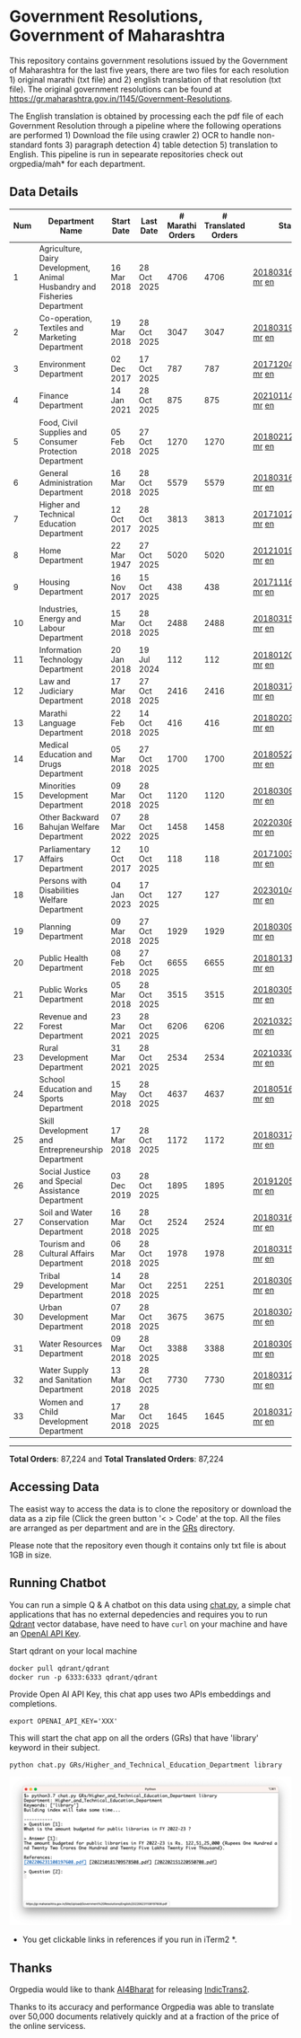 # Government Resolutions, Government of Maharashtra

This repository contains government resolutions issued by the Government of Maharashtra for the last five years, there are two files for each resolution 1) original marathi (txt file) and 2) english translation of that resolution (txt file). The original government resolutions can be found at https://gr.maharashtra.gov.in/1145/Government-Resolutions.

The English translation is obtained by processing each the pdf file of each Government Resolution through a pipeline where the following operations are performed 1) Download the file using crawler 2) OCR to handle non-standard fonts 3) paragraph detection 4) table  detection 5) translation to English. This pipeline is run in sepearate repositories check out orgpedia/mah* for each department.


## Data Details

| Num | Department Name | Start Date | Last Date | # Marathi Orders | # Translated Orders | Starting Order | Last Order |
| --- | --------------- | ---------- | --------- | ---------------- | ------------------- | -------------- | ---------- |
| 1 | Agriculture, Dairy Development, Animal Husbandry and Fisheries Department | 16 Mar 2018 | 28 Oct 2025 | 4706 | 4706 | [201803161624182101.pdf](https://gr.maharashtra.gov.in/Site/Upload/Government%20Resolutions/English/201803161624182101.pdf) [mr](GRs/Agriculture,_Dairy_Development,_Animal_Husbandry_and_Fisheries_Department/201803161624182101.pdf.mr.txt) [en](GRs/Agriculture,_Dairy_Development,_Animal_Husbandry_and_Fisheries_Department/201803161624182101.pdf.en.txt) | [202510281507132201.pdf](https://gr.maharashtra.gov.in/Site/Upload/Government%20Resolutions/English/202510281507132201.pdf) [mr](GRs/Agriculture,_Dairy_Development,_Animal_Husbandry_and_Fisheries_Department/202510281507132201.pdf.mr.txt) [en](GRs/Agriculture,_Dairy_Development,_Animal_Husbandry_and_Fisheries_Department/202510281507132201.pdf.en.txt) |
| 2 | Co-operation, Textiles and Marketing Department | 19 Mar 2018 | 28 Oct 2025 | 3047 | 3047 | [201803191257576702.pdf](https://gr.maharashtra.gov.in/Site/Upload/Government%20Resolutions/English/201803191257576702.pdf) [mr](GRs/Co-operation,_Textiles_and_Marketing_Department/201803191257576702.pdf.mr.txt) [en](GRs/Co-operation,_Textiles_and_Marketing_Department/201803191257576702.pdf.en.txt) | [202510281741284102.pdf](https://gr.maharashtra.gov.in/Site/Upload/Government%20Resolutions/English/202510281741284102.pdf) [mr](GRs/Co-operation,_Textiles_and_Marketing_Department/202510281741284102.pdf.mr.txt) [en](GRs/Co-operation,_Textiles_and_Marketing_Department/202510281741284102.pdf.en.txt) |
| 3 | Environment Department | 02 Dec 2017 | 17 Oct 2025 | 787 | 787 | [201712041147216904.pdf](https://gr.maharashtra.gov.in/Site/Upload/Government%20Resolutions/English/201712041147216904.pdf) [mr](GRs/Environment_Department/201712041147216904.pdf.mr.txt) [en](GRs/Environment_Department/201712041147216904.pdf.en.txt) | [202510171940160004.pdf](https://gr.maharashtra.gov.in/Site/Upload/Government%20Resolutions/English/202510171940160004.....pdf) [mr](GRs/Environment_Department/202510171940160004.pdf.mr.txt) [en](GRs/Environment_Department/202510171940160004.pdf.en.txt) |
| 4 | Finance Department | 14 Jan 2021 | 28 Oct 2025 | 875 | 875 | [202101141237329905.pdf](https://gr.maharashtra.gov.in/Site/Upload/Government%20Resolutions/English/202101141237329905.pdf) [mr](GRs/Finance_Department/202101141237329905.pdf.mr.txt) [en](GRs/Finance_Department/202101141237329905.pdf.en.txt) | [202510281956355505.pdf](https://gr.maharashtra.gov.in/Site/Upload/Government%20Resolutions/English/202510281956355505.pdf) [mr](GRs/Finance_Department/202510281956355505.pdf.mr.txt) [en](GRs/Finance_Department/202510281956355505.pdf.en.txt) |
| 5 | Food, Civil Supplies and Consumer Protection Department | 05 Feb 2018 | 27 Oct 2025 | 1270 | 1270 | [201802121244545806.pdf](https://gr.maharashtra.gov.in/Site/Upload/Government%20Resolutions/English/201802121244545806.pdf) [mr](GRs/Food,_Civil_Supplies_and_Consumer_Protection_Department/201802121244545806.pdf.mr.txt) [en](GRs/Food,_Civil_Supplies_and_Consumer_Protection_Department/201802121244545806.pdf.en.txt) | [202510271139027806.pdf](https://gr.maharashtra.gov.in/Site/Upload/Government%20Resolutions/English/202510271139027806.pdf) [mr](GRs/Food,_Civil_Supplies_and_Consumer_Protection_Department/202510271139027806.pdf.mr.txt) [en](GRs/Food,_Civil_Supplies_and_Consumer_Protection_Department/202510271139027806.pdf.en.txt) |
| 6 | General Administration Department | 16 Mar 2018 | 28 Oct 2025 | 5579 | 5579 | [201803161224022707.pdf](https://gr.maharashtra.gov.in/Site/Upload/Government%20Resolutions/English/201803161224022707.pdf) [mr](GRs/General_Administration_Department/201803161224022707.pdf.mr.txt) [en](GRs/General_Administration_Department/201803161224022707.pdf.en.txt) | [202510281759216607.pdf](https://gr.maharashtra.gov.in/Site/Upload/Government%20Resolutions/English/202510281759216607.pdf) [mr](GRs/General_Administration_Department/202510281759216607.pdf.mr.txt) [en](GRs/General_Administration_Department/202510281759216607.pdf.en.txt) |
| 7 | Higher and Technical Education Department | 12 Oct 2017 | 28 Oct 2025 | 3813 | 3813 | [201710121514029708.pdf](https://gr.maharashtra.gov.in/Site/Upload/Government%20Resolutions/English/201710121514029708.pdf) [mr](GRs/Higher_and_Technical_Education_Department/201710121514029708.pdf.mr.txt) [en](GRs/Higher_and_Technical_Education_Department/201710121514029708.pdf.en.txt) | [202510281713464308.pdf](https://gr.maharashtra.gov.in/Site/Upload/Government%20Resolutions/English/202510281713464308.pdf) [mr](GRs/Higher_and_Technical_Education_Department/202510281713464308.pdf.mr.txt) [en](GRs/Higher_and_Technical_Education_Department/202510281713464308.pdf.en.txt) |
| 8 | Home Department | 22 Mar 1947 | 27 Oct 2025 | 5020 | 5020 | [201210191648552129.pdf](https://gr.maharashtra.gov.in/Site/Upload/Government%20Resolutions/English/201210191648552129.pdf) [mr](GRs/Home_Department/201210191648552129.pdf.mr.txt) [en](GRs/Home_Department/201210191648552129.pdf.en.txt) | [202510271208319529.pdf](https://gr.maharashtra.gov.in/Site/Upload/Government%20Resolutions/English/202510271208319529.pdf) [mr](GRs/Home_Department/202510271208319529.pdf.mr.txt) [en](GRs/Home_Department/202510271208319529.pdf.en.txt) |
| 9 | Housing Department | 16 Nov 2017 | 15 Oct 2025 | 438 | 438 | [201711161447076609.pdf](https://gr.maharashtra.gov.in/Site/Upload/Government%20Resolutions/English/201711161447076609.pdf) [mr](GRs/Housing_Department/201711161447076609.pdf.mr.txt) [en](GRs/Housing_Department/201711161447076609.pdf.en.txt) | [202510151120321609.pdf](https://gr.maharashtra.gov.in/Site/Upload/Government%20Resolutions/English/202510151120321609.pdf) [mr](GRs/Housing_Department/202510151120321609.pdf.mr.txt) [en](GRs/Housing_Department/202510151120321609.pdf.en.txt) |
| 10 | Industries, Energy and Labour Department | 15 Mar 2018 | 28 Oct 2025 | 2488 | 2488 | [201803151204055010.pdf](https://gr.maharashtra.gov.in/Site/Upload/Government%20Resolutions/English/201803151204055010.pdf) [mr](GRs/Industries,_Energy_and_Labour_Department/201803151204055010.pdf.mr.txt) [en](GRs/Industries,_Energy_and_Labour_Department/201803151204055010.pdf.en.txt) | [202510281802050410.pdf](https://gr.maharashtra.gov.in/Site/Upload/Government%20Resolutions/English/202510281802050410.pdf) [mr](GRs/Industries,_Energy_and_Labour_Department/202510281802050410.pdf.mr.txt) [en](GRs/Industries,_Energy_and_Labour_Department/202510281802050410.pdf.en.txt) |
| 11 | Information Technology Department | 20 Jan 2018 | 19 Jul 2024 | 112 | 112 | [201801201843024511.pdf](https://gr.maharashtra.gov.in/Site/Upload/Government%20Resolutions/English/201801201843024511.pdf) [mr](GRs/Information_Technology_Department/201801201843024511.pdf.mr.txt) [en](GRs/Information_Technology_Department/201801201843024511.pdf.en.txt) | [202407191742379111.pdf](https://gr.maharashtra.gov.in/Site/Upload/Government%20Resolutions/English/202407191742379111.pdf) [mr](GRs/Information_Technology_Department/202407191742379111.pdf.mr.txt) [en](GRs/Information_Technology_Department/202407191742379111.pdf.en.txt) |
| 12 | Law and Judiciary Department | 17 Mar 2018 | 27 Oct 2025 | 2416 | 2416 | [201803171129290212.pdf](https://gr.maharashtra.gov.in/Site/Upload/Government%20Resolutions/English/201803171129290212.pdf) [mr](GRs/Law_and_Judiciary_Department/201803171129290212.pdf.mr.txt) [en](GRs/Law_and_Judiciary_Department/201803171129290212.pdf.en.txt) | [202510271720336212.pdf](https://gr.maharashtra.gov.in/Site/Upload/Government%20Resolutions/English/202510271720336212.pdf) [mr](GRs/Law_and_Judiciary_Department/202510271720336212.pdf.mr.txt) [en](GRs/Law_and_Judiciary_Department/202510271720336212.pdf.en.txt) |
| 13 | Marathi Language Department | 22 Feb 2018 | 14 Oct 2025 | 416 | 416 | [201802031549154233.pdf](https://gr.maharashtra.gov.in/Site/Upload/Government%20Resolutions/English/201802031549154233.pdf) [mr](GRs/Marathi_Language_Department/201802031549154233.pdf.mr.txt) [en](GRs/Marathi_Language_Department/201802031549154233.pdf.en.txt) | [202510141557572633.pdf](https://gr.maharashtra.gov.in/Site/Upload/Government%20Resolutions/English/202510141557572633.pdf) [mr](GRs/Marathi_Language_Department/202510141557572633.pdf.mr.txt) [en](GRs/Marathi_Language_Department/202510141557572633.pdf.en.txt) |
| 14 | Medical Education and Drugs Department | 05 Mar 2018 | 27 Oct 2025 | 1700 | 1700 | [201805221424292513.pdf](https://gr.maharashtra.gov.in/Site/Upload/Government%20Resolutions/English/201805221424292513.pdf) [mr](GRs/Medical_Education_and_Drugs_Department/201805221424292513.pdf.mr.txt) [en](GRs/Medical_Education_and_Drugs_Department/201805221424292513.pdf.en.txt) | [202510271628389613.pdf](https://gr.maharashtra.gov.in/Site/Upload/Government%20Resolutions/English/202510271628389613.pdf) [mr](GRs/Medical_Education_and_Drugs_Department/202510271628389613.pdf.mr.txt) [en](GRs/Medical_Education_and_Drugs_Department/202510271628389613.pdf.en.txt) |
| 15 | Minorities Development Department | 09 Mar 2018 | 28 Oct 2025 | 1120 | 1120 | [201803091218355314.pdf](https://gr.maharashtra.gov.in/Site/Upload/Government%20Resolutions/English/201803091218355314.pdf) [mr](GRs/Minorities_Development_Department/201803091218355314.pdf.mr.txt) [en](GRs/Minorities_Development_Department/201803091218355314.pdf.en.txt) | [202510281747165914.pdf](https://gr.maharashtra.gov.in/Site/Upload/Government%20Resolutions/English/202510281747165914.pdf) [mr](GRs/Minorities_Development_Department/202510281747165914.pdf.mr.txt) [en](GRs/Minorities_Development_Department/202510281747165914.pdf.en.txt) |
| 16 | Other Backward Bahujan Welfare Department | 07 Mar 2022 | 28 Oct 2025 | 1458 | 1458 | [202203081752439334.pdf](https://gr.maharashtra.gov.in/Site/Upload/Government%20Resolutions/English/202203081752439334.pdf) [mr](GRs/Other_Backward_Bahujan_Welfare_Department/202203081752439334.pdf.mr.txt) [en](GRs/Other_Backward_Bahujan_Welfare_Department/202203081752439334.pdf.en.txt) | [202510281834056134.pdf](https://gr.maharashtra.gov.in/Site/Upload/Government%20Resolutions/English/202510281834056134.pdf) [mr](GRs/Other_Backward_Bahujan_Welfare_Department/202510281834056134.pdf.mr.txt) [en](GRs/Other_Backward_Bahujan_Welfare_Department/202510281834056134.pdf.en.txt) |
| 17 | Parliamentary Affairs Department | 12 Oct 2017 | 10 Oct 2025 | 118 | 118 | [201710031642378615.pdf](https://gr.maharashtra.gov.in/Site/Upload/Government%20Resolutions/English/201710031642378615.pdf) [mr](GRs/Parliamentary_Affairs_Department/201710031642378615.pdf.mr.txt) [en](GRs/Parliamentary_Affairs_Department/201710031642378615.pdf.en.txt) | [202510101733094515.pdf](https://gr.maharashtra.gov.in/Site/Upload/Government%20Resolutions/English/202510101733094515.pdf) [mr](GRs/Parliamentary_Affairs_Department/202510101733094515.pdf.mr.txt) [en](GRs/Parliamentary_Affairs_Department/202510101733094515.pdf.en.txt) |
| 18 | Persons with Disabilities Welfare Department | 04 Jan 2023 | 17 Oct 2025 | 127 | 127 | [202301041906309635.pdf](https://gr.maharashtra.gov.in/Site/Upload/Government%20Resolutions/English/202301041906309635.pdf) [mr](GRs/Persons_with_Disabilities_Welfare_Department/202301041906309635.pdf.mr.txt) [en](GRs/Persons_with_Disabilities_Welfare_Department/202301041906309635.pdf.en.txt) | [202510171556071435.pdf](https://gr.maharashtra.gov.in/Site/Upload/Government%20Resolutions/English/202510171556071435.pdf) [mr](GRs/Persons_with_Disabilities_Welfare_Department/202510171556071435.pdf.mr.txt) [en](GRs/Persons_with_Disabilities_Welfare_Department/202510171556071435.pdf.en.txt) |
| 19 | Planning Department | 09 Mar 2018 | 27 Oct 2025 | 1929 | 1929 | [201803091441032716.pdf](https://gr.maharashtra.gov.in/Site/Upload/Government%20Resolutions/English/201803091441032716.pdf) [mr](GRs/Planning_Department/201803091441032716.pdf.mr.txt) [en](GRs/Planning_Department/201803091441032716.pdf.en.txt) | [202510271830455416.pdf](https://gr.maharashtra.gov.in/Site/Upload/Government%20Resolutions/English/202510271830455416.pdf) [mr](GRs/Planning_Department/202510271830455416.pdf.mr.txt) [en](GRs/Planning_Department/202510271830455416.pdf.en.txt) |
| 20 | Public Health Department | 08 Feb 2018 | 27 Oct 2025 | 6655 | 6655 | [201801311722275417.pdf](https://gr.maharashtra.gov.in/Site/Upload/Government%20Resolutions/English/201801311722275417.pdf) [mr](GRs/Public_Health_Department/201801311722275417.pdf.mr.txt) [en](GRs/Public_Health_Department/201801311722275417.pdf.en.txt) | [202510271202399017.pdf](https://gr.maharashtra.gov.in/Site/Upload/Government%20Resolutions/English/202510271202399017.pdf) [mr](GRs/Public_Health_Department/202510271202399017.pdf.mr.txt) [en](GRs/Public_Health_Department/202510271202399017.pdf.en.txt) |
| 21 | Public Works Department | 05 Mar 2018 | 28 Oct 2025 | 3515 | 3515 | [201803051515468118.pdf](https://gr.maharashtra.gov.in/Site/Upload/Government%20Resolutions/English/201803051515468118.pdf) [mr](GRs/Public_Works_Department/201803051515468118.pdf.mr.txt) [en](GRs/Public_Works_Department/201803051515468118.pdf.en.txt) | [202510281808086518.pdf](https://gr.maharashtra.gov.in/Site/Upload/Government%20Resolutions/English/202510281808086518.pdf) [mr](GRs/Public_Works_Department/202510281808086518.pdf.mr.txt) [en](GRs/Public_Works_Department/202510281808086518.pdf.en.txt) |
| 22 | Revenue and Forest Department | 23 Mar 2021 | 28 Oct 2025 | 6206 | 6206 | [202103231328393119.pdf](https://gr.maharashtra.gov.in/Site/Upload/Government%20Resolutions/English/202103231328393119.pdf) [mr](GRs/Revenue_and_Forest_Department/202103231328393119.pdf.mr.txt) [en](GRs/Revenue_and_Forest_Department/202103231328393119.pdf.en.txt) | [202510281845586619.pdf](https://gr.maharashtra.gov.in/Site/Upload/Government%20Resolutions/English/202510281845586619.pdf) [mr](GRs/Revenue_and_Forest_Department/202510281845586619.pdf.mr.txt) [en](GRs/Revenue_and_Forest_Department/202510281845586619.pdf.en.txt) |
| 23 | Rural Development Department | 31 Mar 2021 | 28 Oct 2025 | 2534 | 2534 | [202103301021181120.pdf](https://gr.maharashtra.gov.in/Site/Upload/Government%20Resolutions/English/202103301021181120.pdf) [mr](GRs/Rural_Development_Department/202103301021181120.pdf.mr.txt) [en](GRs/Rural_Development_Department/202103301021181120.pdf.en.txt) | [202510281258217220.pdf](https://gr.maharashtra.gov.in/Site/Upload/Government%20Resolutions/English/202510281258217220.pdf) [mr](GRs/Rural_Development_Department/202510281258217220.pdf.mr.txt) [en](GRs/Rural_Development_Department/202510281258217220.pdf.en.txt) |
| 24 | School Education and Sports Department | 15 May 2018 | 28 Oct 2025 | 4637 | 4637 | [201805161114241221.pdf](https://gr.maharashtra.gov.in/Site/Upload/Government%20Resolutions/English/201805161114241221.pdf) [mr](GRs/School_Education_and_Sports_Department/201805161114241221.pdf.mr.txt) [en](GRs/School_Education_and_Sports_Department/201805161114241221.pdf.en.txt) | [202510281716222521.pdf](https://gr.maharashtra.gov.in/Site/Upload/Government%20Resolutions/English/202510281716222521.pdf) [mr](GRs/School_Education_and_Sports_Department/202510281716222521.pdf.mr.txt) [en](GRs/School_Education_and_Sports_Department/202510281716222521.pdf.en.txt) |
| 25 | Skill Development and Entrepreneurship Department | 17 Mar 2018 | 28 Oct 2025 | 1172 | 1172 | [201803171322099003.pdf](https://gr.maharashtra.gov.in/Site/Upload/Government%20Resolutions/English/201803171322099003.pdf) [mr](GRs/Skill_Development_and_Entrepreneurship_Department/201803171322099003.pdf.mr.txt) [en](GRs/Skill_Development_and_Entrepreneurship_Department/201803171322099003.pdf.en.txt) | [202510281842492603.pdf](https://gr.maharashtra.gov.in/Site/Upload/Government%20Resolutions/English/202510281842492603.pdf) [mr](GRs/Skill_Development_and_Entrepreneurship_Department/202510281842492603.pdf.mr.txt) [en](GRs/Skill_Development_and_Entrepreneurship_Department/202510281842492603.pdf.en.txt) |
| 26 | Social Justice and Special Assistance Department | 03 Dec 2019 | 28 Oct 2025 | 1895 | 1895 | [201912051107011622.pdf](https://gr.maharashtra.gov.in/Site/Upload/Government%20Resolutions/English/201912051107011622.pdf) [mr](GRs/Social_Justice_and_Special_Assistance_Department/201912051107011622.pdf.mr.txt) [en](GRs/Social_Justice_and_Special_Assistance_Department/201912051107011622.pdf.en.txt) | [202510281817495322.pdf](https://gr.maharashtra.gov.in/Site/Upload/Government%20Resolutions/English/202510281817495322.pdf) [mr](GRs/Social_Justice_and_Special_Assistance_Department/202510281817495322.pdf.mr.txt) [en](GRs/Social_Justice_and_Special_Assistance_Department/202510281817495322.pdf.en.txt) |
| 27 | Soil and Water Conservation Department | 16 Mar 2018 | 28 Oct 2025 | 2524 | 2524 | [201803161247582426.pdf](https://gr.maharashtra.gov.in/Site/Upload/Government%20Resolutions/English/201803161247582426.pdf) [mr](GRs/Soil_and_Water_Conservation_Department/201803161247582426.pdf.mr.txt) [en](GRs/Soil_and_Water_Conservation_Department/201803161247582426.pdf.en.txt) | [202510281815069826.pdf](https://gr.maharashtra.gov.in/Site/Upload/Government%20Resolutions/English/202510281815069826.pdf) [mr](GRs/Soil_and_Water_Conservation_Department/202510281815069826.pdf.mr.txt) [en](GRs/Soil_and_Water_Conservation_Department/202510281815069826.pdf.en.txt) |
| 28 | Tourism and Cultural Affairs Department | 06 Mar 2018 | 28 Oct 2025 | 1978 | 1978 | [201803151055091823.pdf](https://gr.maharashtra.gov.in/Site/Upload/Government%20Resolutions/English/201803151055091823.pdf) [mr](GRs/Tourism_and_Cultural_Affairs_Department/201803151055091823.pdf.mr.txt) [en](GRs/Tourism_and_Cultural_Affairs_Department/201803151055091823.pdf.en.txt) | [202510281447102223.pdf](https://gr.maharashtra.gov.in/Site/Upload/Government%20Resolutions/English/202510281447102223.pdf) [mr](GRs/Tourism_and_Cultural_Affairs_Department/202510281447102223.pdf.mr.txt) [en](GRs/Tourism_and_Cultural_Affairs_Department/202510281447102223.pdf.en.txt) |
| 29 | Tribal Development Department | 14 Mar 2018 | 28 Oct 2025 | 2251 | 2251 | [201803091105184924.pdf](https://gr.maharashtra.gov.in/Site/Upload/Government%20Resolutions/English/201803091105184924.pdf) [mr](GRs/Tribal_Development_Department/201803091105184924.pdf.mr.txt) [en](GRs/Tribal_Development_Department/201803091105184924.pdf.en.txt) | [202510281518256824.pdf](https://gr.maharashtra.gov.in/Site/Upload/Government%20Resolutions/English/202510281518256824.pdf) [mr](GRs/Tribal_Development_Department/202510281518256824.pdf.mr.txt) [en](GRs/Tribal_Development_Department/202510281518256824.pdf.en.txt) |
| 30 | Urban Development Department | 07 Mar 2018 | 28 Oct 2025 | 3675 | 3675 | [201803071203178325.pdf](https://gr.maharashtra.gov.in/Site/Upload/Government%20Resolutions/English/201803071203178325.pdf) [mr](GRs/Urban_Development_Department/201803071203178325.pdf.mr.txt) [en](GRs/Urban_Development_Department/201803071203178325.pdf.en.txt) | [202510281825369325.pdf](https://gr.maharashtra.gov.in/Site/Upload/Government%20Resolutions/English/202510281825369325.pdf) [mr](GRs/Urban_Development_Department/202510281825369325.pdf.mr.txt) [en](GRs/Urban_Development_Department/202510281825369325.pdf.en.txt) |
| 31 | Water Resources Department | 09 Mar 2018 | 28 Oct 2025 | 3388 | 3388 | [201803091034435527.pdf](https://gr.maharashtra.gov.in/Site/Upload/Government%20Resolutions/English/201803091034435527.pdf) [mr](GRs/Water_Resources_Department/201803091034435527.pdf.mr.txt) [en](GRs/Water_Resources_Department/201803091034435527.pdf.en.txt) | [202510281622324427.pdf](https://gr.maharashtra.gov.in/Site/Upload/Government%20Resolutions/English/202510281622324427.pdf) [mr](GRs/Water_Resources_Department/202510281622324427.pdf.mr.txt) [en](GRs/Water_Resources_Department/202510281622324427.pdf.en.txt) |
| 32 | Water Supply and Sanitation Department | 13 Mar 2018 | 28 Oct 2025 | 7730 | 7730 | [201803121414108428.pdf](https://gr.maharashtra.gov.in/Site/Upload/Government%20Resolutions/English/201803121414108428.pdf) [mr](GRs/Water_Supply_and_Sanitation_Department/201803121414108428.pdf.mr.txt) [en](GRs/Water_Supply_and_Sanitation_Department/201803121414108428.pdf.en.txt) | [202510281109251528.pdf](https://gr.maharashtra.gov.in/Site/Upload/Government%20Resolutions/English/202510281109251528.pdf) [mr](GRs/Water_Supply_and_Sanitation_Department/202510281109251528.pdf.mr.txt) [en](GRs/Water_Supply_and_Sanitation_Department/202510281109251528.pdf.en.txt) |
| 33 | Women and Child Development Department | 17 Mar 2018 | 28 Oct 2025 | 1645 | 1645 | [201803171539444330.pdf](https://gr.maharashtra.gov.in/Site/Upload/Government%20Resolutions/English/201803171539444330.pdf) [mr](GRs/Women_and_Child_Development_Department/201803171539444330.pdf.mr.txt) [en](GRs/Women_and_Child_Development_Department/201803171539444330.pdf.en.txt) | [202510281658516530.pdf](https://gr.maharashtra.gov.in/Site/Upload/Government%20Resolutions/English/202510281658516530.pdf) [mr](GRs/Women_and_Child_Development_Department/202510281658516530.pdf.mr.txt) [en](GRs/Women_and_Child_Development_Department/202510281658516530.pdf.en.txt) |
----------------------------------------------------------------------------------------------------

**Total Orders**: 87,224 and **Total Translated Orders**: 87,224
## Accessing Data

The easist way to access the data is to clone the repository or download the data as a zip file (Click the green button '< > Code' at the top. All the files are arranged as per department and are in the [GRs](GRs) directory.

Please note that the repository even though it contains only txt file is about 1GB in size.

## Running Chatbot

You can run a simple Q & A chatbot on this data using [chat.py](chat.py), a simple chat applications that has no external depedencies and requires you to run [Qdrant](https://qdrant.tech/) vector database, have need to have `curl` on your machine and have an [OpenAI API Key](https://help.openai.com/en/articles/4936850-where-do-i-find-my-secret-api-key).

Start qdrant on your local machine
```shell
docker pull qdrant/qdrant
docker run -p 6333:6333 qdrant/qdrant
```

Provide Open AI API Key, this chat app uses two APIs embeddings and completions.
```shell
export OPENAI_API_KEY='XXX'
```

This will start the chat app on all the orders (GRs) that have 'library' keyword in their subject.

```shell
python chat.py GRs/Higher_and_Technical_Education_Department library
```

![screenshot of running chat.py](screenshot.png)

* You get clickable links in references if you run in iTerm2 *.

## Thanks

Orgpedia would like to thank [AI4Bharat](https://ai4bharat.iitm.ac.in/) for releasing [IndicTrans2](https://github.com/AI4Bharat/IndicTrans2).

Thanks to its accuracy and performance Orgpedia was able to translate over 50,000 documents relatively quickly and at a fraction of the price of the online servicess.

